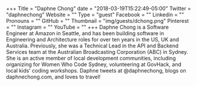 +++
Title = "Daphne Chong"
date = "2018-03-19T15:22:49-05:00"
Twitter = "daphnechong"
Website = ""
Type = "guest"
Facebook = ""
Linkedin = ""
Pronouns = ""
GitHub = ""
Thumbnail = "img/guests/dchong.png"
Pinterest = ""
Instagram = ""
YouTube = ""
+++
Daphne Chong is a Software Engineer at Amazon in Seattle, and has been building software in Engineering and Architecture roles for over ten years in the US, UK and Australia. Previously, she was a Technical Lead in the API and Backend Services team at the Australian Broadcasting Corporation (ABC) in Sydney. She is an active member of local development communities, including organizing for Women Who Code Sydney, volunteering at GovHack, and local kids' coding workshops. Daphne tweets at @daphnechong, blogs on daphnechong.com, and loves to travel!
